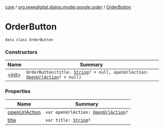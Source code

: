 [core](../../index.md) / [org.rewedigital.dialog.model.google.order](../index.md) / [OrderButton](./index.md)

# OrderButton

`data class OrderButton`

### Constructors

| Name | Summary |
|---|---|
| [&lt;init&gt;](-init-.md) | `OrderButton(title: `[`String`](https://kotlinlang.org/api/latest/jvm/stdlib/kotlin/-string/index.html)`? = null, openUrlAction: `[`OpenUrlAction`](../../org.rewedigital.dialog.model.google/-open-url-action/index.md)`? = null)` |

### Properties

| Name | Summary |
|---|---|
| [openUrlAction](open-url-action.md) | `var openUrlAction: `[`OpenUrlAction`](../../org.rewedigital.dialog.model.google/-open-url-action/index.md)`?` |
| [title](title.md) | `var title: `[`String`](https://kotlinlang.org/api/latest/jvm/stdlib/kotlin/-string/index.html)`?` |
